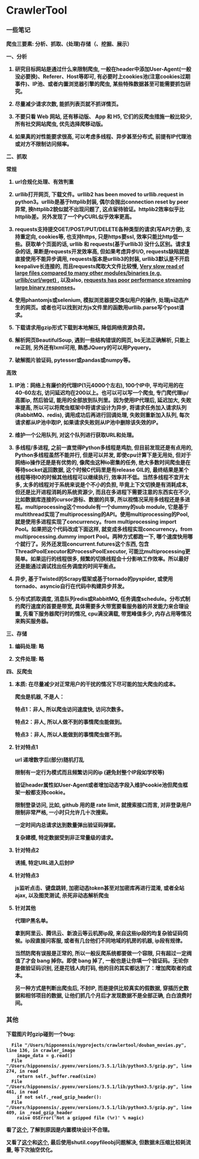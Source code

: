 # CrawlerTool

### 一些笔记

<b>爬虫三要素: 分析、抓取、(处理)存储（、挖掘、展示）

一、分析

1. 研究目标网站是通过什么来限制爬虫, 一般在header中添加User-Agent(一般没必要换)、Referer、Host等即可, 有必要时上cookies池(注意cookies过期事件)、IP池、或者内置浏览器引擎的爬虫, 某些特殊数据甚至可能需要抓包研究。

2. 尽量减少请求次数, 能抓列表页就不抓详情页。

3. 不要只看 Web 网站, 还有移动版、 App 和 H5, 它们的反爬虫措施一般比较少, 所有社交网站爬虫, 优先选择爬移动版。

4. 如果真的对性能要求很高, 可以考虑多线程、异步甚至分布式, 前提有IP代理池或对方不限制访问频率。


二、抓取

常规

1. url合规化处理、有效判重

2. urllib打开网页, 下载文件。urllib2 has been moved to urllib.request in python3。urllib是基于httplib封装, 偶尔会抛出connection reset by peer异常, 换httplib2貌似就不出现问题了, 这点留待验证。httplib2效率似乎比httplib差。另外发现了一个PyCURL似乎效率更高。

3. requests支持提交GET/POST/PUT/DELETE各种类型的请求(写API方便), 支持重定向, cookies等, 也支持https, 只是https要ssl, 效率只能比http低一些。获取单个页面的话, urllib 和 requests(基于urllib3) 没什么区别。请求复杂的话, 果断是requests开发效率高, 但如果考虑异步I/O, requests缺陷就是直接使用不能异步调用, requests版本是urllib3的封装, urllib3默认是不开启keepalive长连接的, 而且requests爬取大文件比较慢, [Very slow read of large files compared to many other modules/binaries (e.g. urllib/curl/wget) ](https://github.com/kennethreitz/requests/issues/2745), 以及also, [requests has poor performance streaming large binary responses](https://github.com/kennethreitz/requests/issues/2371)。

4. 使用phantomjs或selenium, 模拟浏览器提交类似用户的操作, 处理js动态产生的网页。或者也可以找到对方js文件里的函数用urllib.parse写个post请求。

5. 下载请求用gzip形式下载到本地解压, 降低网络资源负荷。

6. 解析网页BeautifulSoup, 遇到一些结构错误的网页, bs无法正确解析, 只能上re正则, 另外还有lxml可用, 熟悉JQuery的可以用Pyquery。

7. 破解图片验证码, pytesser或pandas或numpy等。


高效

1. IP池：网络上有廉价的代理IP(1元4000个左右), 100个IP中, 平均可用的在40-60左右, 访问延迟均在200以上。也可以可以写一个爬虫, 专门爬代理ip/高匿ip, 然后验证, 能用的全部放到队列里。因为使用IP代理后, 延迟加大, 失败率提高, 所以可以将爬虫框架中将请求设计为异步, 将请求任务加入请求队列(RabbitMQ、redis), 调用成功后再进行回调处理, 失败则重新加入队列, 每次请求都从IP池中取IP, 如果请求失败则从IP池中删除该失效的IP。

2. 维护一个公用队列, 对这个队列进行获取URL和处理。

3. 多线程/多进程, 之前一直觉得Python多线程是鸡肋, 但目前发现还是有点用的, Python多线程虽然不能并行, 但是可以并发, 即使cpu计算下是无用处, 但对于网络io操作还是是有优势的, 像爬虫这种io密集的任务, 绝大多数时间爬虫是在等待socket返回数据, 这个时候C代码里是有release GIL的, 最终结果是某个线程等待IO的时候其他线程可以继续执行, 效率并不低。当然多线程不宜开太多, 太多的线程对于系统来说是个不小的负担, 毕竟上下文切换是有消耗成本, 但还是比开进程消耗的系统资源少, 而且在多进程下需要注意的东西实在不少, 比如数据库连接的cursor游标、数据的共享, 所以视情况采用多线程还是多进程。multiprocessing这个module有一个dummy的sub module, 它是基于multithread实现了multiprocessing的API。使用multiprocessing的Pool, 就是使用多进程实现了concurrency。from multiprocessing import Pool。如果把这个代码改成下面这样, 就变成多线程实现concurrency。from multiprocessing.dummy import Pool。两种方式都跑一下, 哪个速度快用哪个就行了。另外还发现concurrent.futures这个东西, 包含ThreadPoolExecutor和ProcessPoolExecutor, 可能比multiprocessing更简单。如果运行的线程很多, 频繁的切换线程会十分影响工作效率。所以最好还是能通过调试找出任务调度的时间平衡点。

4. 异步, 基于Twisted的Scrapy框架或基于tornado的pyspider, 或使用tornado、asyncio自行在代码中构建异步并发。

5. 分布式抓取调度, 消息队列redis或RabbitMQ, 任务调度schedule。分布式制约爬行速度的首要是带宽, 具体需要多大带宽要看服务器的并发能力来合理设置, 先看下服务器爬行时的情况, cpu满没满载, 带宽峰值多少, 内存占用等情况来购买服务器。


三、存储

1. 编码处理: 略

2. 文件处理: 略



四、反爬虫

1. 本质: 在尽量减少对正常用户的干扰的情况下尽可能的加大爬虫的成本。

    爬虫是机器, 不是人：

    特点1：非人, 所以爬虫访问速度快, 访问次数多。

    特点2：非人, 所以人做不到的事情爬虫能做到。
    
    特点3：非人, 所以人能做到的事情爬虫做不到。


2. 针对特点1

    url  递增数字后(部分)随机打乱

    限制有一定行为模式而且频繁访问的ip (避免封整个IP段如学校等)

    验证header属性如User-Agent或者增加动态字段入维护cookie池但爬虫框架一般都支持cookie。

    限制登录访问, 比如, github 用的是 rate limit, 就搜索接口而言, 对非登录用户限制非常严格, 一小时只允许几十次搜索。

    一定时间内总请求达到数量弹出验证码弹窗。

    复杂建模, 特定数据受到非正常量级的请求。



3. 针对特点2

    诱捕, 特定URL进入后封IP


4. 针对特点3

    js监听点击、键盘跳转, 加密动态token甚至对加密库再进行混淆, 或者全站ajax, 以及图灵测试, 杀死非动态解析爬虫


5. 针对其他

    代理IP黑名单。

    拿到阿里云、腾讯云、新浪云等云机房ip段, 来自这些ip段的均复杂验证码伺候。ip段直接问客服, 或者有几台他们不同地域的机房的机器, ip段有规律。

    当然防爬有误报是正常的, 所以一般反爬系统都要做一个容限, 只有超过一定阀值了才会 bang 掉你。即使 bang 掉了, 一般也是让你填一个验证码。无论你是做验证码识别, 还是花钱人肉打码, 他的目的其实都达到了：增加爬取者的成本。

    另一种方式是判断出爬虫后, 不封IP, 而是提供比较真实的假数据, 穿插历史数据和相邻项目的数据, 让他们抓几个月后才发现数据不是全部正确, 白白浪费时间。


### 其他

下载图片时gzip碰到一个bug:

      File "/Users/hipponensis/myprojects/crawlertool/douban_movies.py", line 136, in crawler_image
        image_data = g.read()
      File "/Users/hipponensis/.pyenv/versions/3.5.1/lib/python3.5/gzip.py", line 274, in read
        return self._buffer.read(size)
      File "/Users/hipponensis/.pyenv/versions/3.5.1/lib/python3.5/gzip.py", line 461, in read
        if not self._read_gzip_header():
      File "/Users/hipponensis/.pyenv/versions/3.5.1/lib/python3.5/gzip.py", line 409, in _read_gzip_header
        raise OSError('Not a gzipped file (%r)' % magic)

看了[这个](http://stackoverflow.com/questions/4928560/how-can-i-work-with-gzip-files-which-contain-extra-data), 了解到原因是内置模块设计不合理。

又看了[这个](http://stackoverflow.com/questions/13137817/how-to-download-image-using-requests)和[这个](http://stackoverflow.com/questions/16813267/python-gzip-refuses-to-read-uncompressed-file), 最后使用shutil.copyfileobj问题解决, 但数据未压缩比较耗流量, 等下次抽空优化。